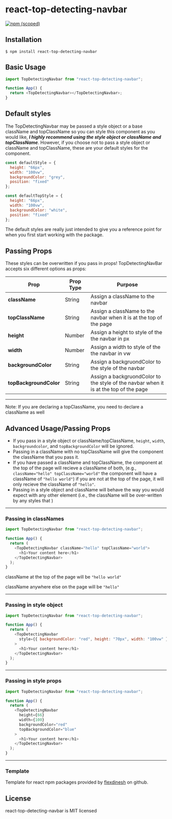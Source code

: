 # react-top-detecting-navbar

[![npm (scoped)](https://img.shields.io/npm/v/@dgillen27/react-top-detecting-navbar.svg)](https://github.com/dgillen27/react-top-detecting-navbar)

## Installation

```
$ npm install react-top-detecting-navbar
```

## Basic Usage

```js
import TopDetectingNavbar from "react-top-detecting-navbar";

function App() {
  return <TopDetectingNavbar></TopDetectingNavbar>;
}
```

## Default styles

The TopDetectingNavbar may be passed a style object or a base className and topClassName so you can style this component as you would like, **_I highly recommend using the style object or className and topClassName_**. However, if you choose not to pass a style object or className and topClassName, these are your default styles for the component.

```js
const defaultStyle = {
  height: "66px",
  width: "100vw",
  backgroundColor: "grey",
  position: "fixed"
};

const defaultTopStyle = {
  height: "66px",
  width: "100vw",
  backgroundColor: "white",
  position: "fixed"
};
```

The default styles are really just intended to give you a reference point for when you first start working with the package.

## Passing Props

These styles can be overwritten if you pass in props! TopDetectingNavBar accepts six different options as props:

| Prop                   | Prop Type | Purpose                                                                               |
| ---------------------- | --------- | ------------------------------------------------------------------------------------- |
| **className**          | String    | Assign a className to the navbar                                                      |
| **topClassName**       | String    | Assign a className to the navbar when it is at the top of the page                    |
| **height**             | Number    | Assign a height to style of the the navbar in px                                      |
| **width**              | Number    | Assign a width to style of the the navbar in vw                                       |
| **backgroundColor**    | String    | Assign a backgruondColor to the style of the navbar                                   |
| **topBackgroundColor** | String    | Assign a backgruondColor to the style of the navbar when it is at the top of the page |

---

Note: If you are declaring a topClassName, you need to declare a className as well

## Advanced Usage/Passing Props

- If you pass in a style object or className/topClassName, `height`, `width`, `backgroundcolor`, and `topBackgroundColor` will be ignored.
- Passing in a className with no topClassName will give the component the className that you pass it.
- If you have passed a className and topClassName, the component at the top of the page will recieve a className of both, (e.g., `className="hello" topClassName="world"` the component will have a className of `"hello world"`) if you are not at the top of the page, it will only recieve the className of `"hello"`.
- Passing in a style object and className will behave the way you would expect with any other element (i.e., the className will be over-written by any styles that )

---

### Passing in classNames

```js
import TopDetectingNavbar from "react-top-detecting-navbar";

function App() {
  return (
    <TopDetectingNavbar className="hello" topClassName="world">
      <h1>Your content here</h1>
    </TopDetectingNavbar>
  );
}
```

className at the top of the page will be `"hello world"`

className anywhere else on the page will be `"hello"`

---

### Passing in style object

```js
import TopDetectingNavbar from "react-top-detecting-navbar";

function App() {
  return (
    <TopDetectingNavbar
      style={{ backgroundColor: "red", height: "70px", width: "100vw" }}
    >
      <h1>Your content here</h1>
    </TopDetectingNavbar>
  );
}
```

---

### Passing in style props

```js
import TopDetectingNavbar from "react-top-detecting-navbar";

function App() {
  return (
    <TopDetectingNavbar
      height={66}
      width={100}
      backgroundColor="red"
      topBackgroundColor="blue"
    >
      <h1>Your content here</h1>
    </TopDetectingNavbar>
  );
}
```

---

### Template

Template for react npm packages provided by [flexdinesh](https://github.com/flexdinesh/react-npm-package-boilerplate) on github.

## License

react-top-detecting-navbar is MIT licensed
